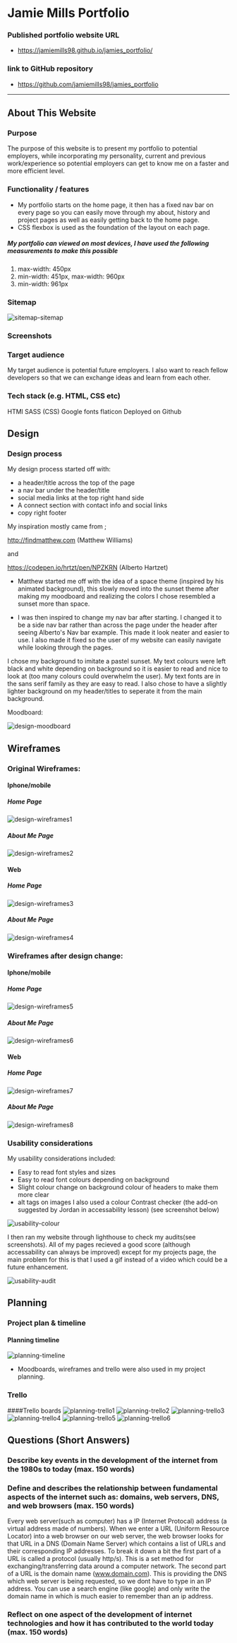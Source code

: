 # Jamie Mills Portfolio

### Published portfolio website URL
* https://jamiemills98.github.io/jamies_portfolio/
### link to GitHub repository
* https://github.com/jamiemills98/jamies_portfolio
_________________________________________________________________________________________________________

## About This Website

### Purpose

The purpose of this website is to present my portfolio to potential employers, while incorporating my personality, current and previous work/experience so potential employers can get to know me on a faster and more efficient level. 

### Functionality / features
- My portfolio starts on the home page, it then has a fixed nav bar on every page so you can easily move through my about, history and project pages as well as easily getting back to the home page. 
- CSS flexbox is used as the foundation of the layout on each page.

##### My portfolio can viewed on most devices, I have used the following measurements to make this possible
1. max-width: 450px
2. min-width: 451px, max-width: 960px
3. min-width: 961px

### Sitemap

![sitemap-sitemap](docs/sitemap.png "portfolio-sitemap") 

### Screenshots

### Target audience

My target audience is potential future employers. I also want to reach fellow developers so that we can exchange ideas and learn from each other. 

### Tech stack (e.g. HTML, CSS etc)
HTMl 
SASS (CSS)
Google fonts 
flaticon
Deployed on Github

## Design

### Design process
My design process started off with:
- a header/title across the top of the page
- a nav bar under the header/title
- social media links at the top right hand side 
- A connect section with contact info and social links
- copy right footer

 My inspiration mostly came from ; 

http://findmatthew.com (Matthew Williams)

and 

https://codepen.io/hrtzt/pen/NPZKRN (Alberto Hartzet)

- Matthew started me off with the idea of a space theme (inspired by his animated background), this slowly moved into the sunset theme after making my moodboard and realizing the colors I chose resembled a sunset more than space. 

- I was then inspired to change my nav bar after starting. I changed it to be a side nav bar rather than across the page under the header after seeing Alberto's Nav bar example. This made it look neater and easier to use. I also made it fixed so the user of my website can easily navigate while looking through the pages. 

I chose my background to imitate a pastel sunset. My text colours were left black and white depending on background so it is easier to read and nice to look at (too many colours could overwhelm the user). My text fonts are in the sans serif family as they are easy to read. I also chose to have a slightly lighter background on my header/titles to seperate it from the main background.

Moodboard: 

![design-moodboard](docs/portfoliomood.png "portfolio-moodboard")

## Wireframes
### Original Wireframes:

#### Iphone/mobile 
##### Home Page
![design-wireframes1](docs/iphonehome.png "portfolio-wireframe1") 

##### About Me Page
![design-wireframes2](docs/aboutmemobile.png "portfolio-wireframe2")

#### Web 
##### Home Page
![design-wireframes3](docs/homeweb.png "portfolio-wireframe3") 

##### About Me Page
![design-wireframes4](docs/aboutmeweb.png "portfolio-wireframe4")

### Wireframes after design change: 

#### Iphone/mobile
##### Home Page
![design-wireframes5](docs/homemobile2.png "portfolio-wireframe5") 

##### About Me Page
![design-wireframes6](docs/aboutmemobile2.png "portfolio-wireframe6")

#### Web 
##### Home Page
![design-wireframes7](docs/homeweb2.png "portfolio-wireframe7") 

##### About Me Page
![design-wireframes8](docs/aboutmeweb2.png "portfolio-wireframe8")



<!-- ### Personal logo (optional) -->

### Usability considerations

My usability considerations included:
- Easy to read font styles and sizes
- Easy to read font colours depending on background
- Slight colour change on background colour of headers to make them more clear
- alt tags on images
I also used a colour Contrast checker (the add-on suggested by Jordan in accessability lesson) (see screenshot below)

![usability-colour](docs/colour_contrast.png "portfolio-colour") 

I then ran my website through lighthouse to check my audits(see screenshots). All of my pages recieved a good score (although accessability can always be improved) except for my projects page, the main problem for this is that I used a gif instead of a video which could be a future enhancement.

![usability-audit](docs/audit.png "portfolio-audit") 

## Planning

### Project plan & timeline
#### Planning timeline
![planning-timeline](docs/portfolio_plan.png "portfolio-timeline") 

- Moodboards, wireframes and trello were also used in my project planning.

### Trello
####Trello boards
![planning-trello1](docs/trello1.png "portfolio-trello1") 
![planning-trello2](docs/trello2.png "portfolio-trello2") 
![planning-trello3](docs/trello3.png "portfolio-trello3") 
![planning-trello4](docs/trello4.png "portfolio-trello4") 
![planning-trello5](docs/trello5.png "portfolio-trello5") 
![planning-trello6](docs/trello6.png "portfolio-trello6") 

## Questions (Short Answers)

### Describe key events in the development of the internet from the 1980s to today (max. 150 words)

### Define and describes the relationship between fundamental aspects of the internet such as: domains, web servers, DNS, and web browsers (max. 150 words)

Every web server(such as computer) has a IP (Internet Protocal) address (a virtual address made of numbers). When we enter a URL (Uniform Resource Locator) into a web browser on our web server, the web browser looks for that URL in a DNS (Domain Name Server) which contains a list of URLs and their corresponding IP addresses. 
To break it down a bit the first part of a URL is called a protocol (usually http/s). This is a set method for exchanging/transferring data around a computer network. The second part of a URL is the domain name (www.domain.com). This is providing the DNS which web server is being requested, so we dont have to type in an IP address. You can use a search engine (like google) and only write the domain name in which is much easier to remember than an ip address. 

### Reflect on one aspect of the development of internet technologies and how it has contributed to the world today (max. 150 words)